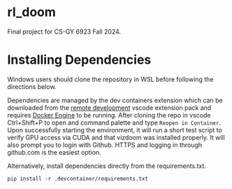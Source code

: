 # rl_doom
Final project for CS-GY 6923 Fall 2024. 

# Installing Dependencies
Windows users should clone the repository in WSL before following the directions below.

Dependencies are managed by the dev containers extension which can be downloaded from the [remote development](https://marketplace.visualstudio.com/items?itemName=ms-vscode-remote.vscode-remote-extensionpack) vscode extension pack and requires [Docker Engine](https://docs.docker.com/engine/install/) to be running. After cloning the repo in vscode Ctrl+Shift+P to open and command palette and type `Reopen in Container`. Upon successfully starting the environment, it will run a short test script to verify GPU access via CUDA and that vizdoom was installed properly. It will also prompt you to login with Github. HTTPS and logging in through github.com is the easiest option.

Alternatively, install dependencies directly from the requirements.txt.
```
pip install -r .devcontainer/requirements.txt
```
